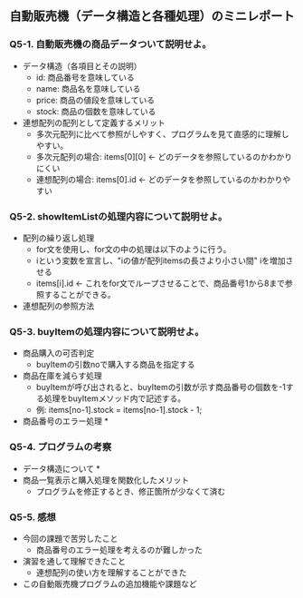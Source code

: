 ## 自動販売機（データ構造と各種処理）のミニレポート
### Q5-1. 自動販売機の商品データついて説明せよ。
* データ構造（各項目とその説明）
  * id: 商品番号を意味している
  * name: 商品名を意味している
  * price: 商品の値段を意味している
  * stock: 商品の個数を意味している
* 連想配列の配列として定義するメリット
  * 多次元配列に比べて参照がしやすく、プログラムを見て直感的に理解しやすい。
  * 多次元配列の場合: items[0][0] ← どのデータを参照しているのかわかりにくい
  * 連想配列の場合: items[0].id ← どのデータを参照しているのかわかりやすい
### Q5-2. showItemListの処理内容について説明せよ。
* 配列の繰り返し処理
  * for文を使用し、for文の中の処理は以下のように行う。
  * iという変数を宣言し、"iの値が配列itemsの長さより小さい間" iを増加させる
  * items[i].id ← これをfor文でループさせることで、商品番号1から8まで参照することができる。
* 連想配列の参照方法
### Q5-3. buyItemの処理内容について説明せよ。
* 商品購入の可否判定
  * buyItemの引数noで購入する商品を指定する
* 商品在庫を減らす処理
  * buyItemが呼び出されると、buyItemの引数が示す商品番号の個数を-1する処理をbuyItemメソッド内で記述する。
  * 例: items[no-1].stock = items[no-1].stock - 1;
* 商品番号のエラー処理
  * 
### Q5-4. プログラムの考察
* データ構造について
  *  
* 商品一覧表示と購入処理を関数化したメリット
  * プログラムを修正するとき、修正箇所が少なくて済む 
### Q5-5. 感想
* 今回の課題で苦労したこと
  * 商品番号のエラー処理を考えるのが難しかった
* 演習を通して理解できたこと
  * 連想配列の使い方を理解することができた
* この自動販売機プログラムの追加機能や課題など
